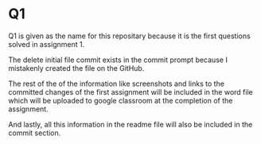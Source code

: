 # Q1

Q1 is given as the name for this repositary because it is the first questions solved in assignment 1.

The delete initial file commit exists in the commit prompt because I mistakenly created the file on the GitHub.

The rest of the of the information like screenshots and links to the committed changes of the first assignment will be included in the word file which will
be uploaded to google classroom at the completion of the assignment.

And lastly, all this information in the readme file will also be included in the commit section.
